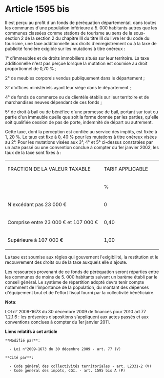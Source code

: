 # Article 1595 bis

Il est perçu au profit d'un fonds de péréquation départemental, dans toutes les communes d'une population inférieure à 5. 000
habitants autres que les communes classées comme stations de tourisme au sens de la sous-section 2 de la section 2 du
chapitre III du titre III du livre Ier du code du tourisme, une taxe additionnelle aux droits d'enregistrement ou à la taxe
de publicité foncière exigible sur les mutations à titre onéreux : 

1° d'immeubles et de droits immobiliers situés sur leur territoire. La taxe additionnelle n'est pas perçue lorsque la
mutation est soumise au droit proportionnel de 0,70 % ; 

2° de meubles corporels vendus publiquement dans le département ; 

3° d'offices ministériels ayant leur siège dans le département ; 

4° de fonds de commerce ou de clientèle établis sur leur territoire et de marchandises neuves dépendant de ces fonds ; 

5° de droit à bail ou de bénéfice d'une promesse de bail, portant sur tout ou partie d'un immeuble quelle que soit la forme
donnée par les parties, qu'elle soit qualifiée cession de pas de porte, indemnité de départ ou autrement. 

Cette taxe, dont la perception est confiée au service des impôts, est fixée à 1, 20 %. Le taux est fixé à 0, 40 % pour les
mutations à titre onéreux visées au 2°. Pour les mutations visées aux 3°, 4° et 5° ci-dessus constatées par un acte passé ou
une convention conclue à compter du 1er janvier 2002, les taux de la taxe sont fixés à : 

<table>
  <tbody>
    <tr>
      <td width="454">

FRACTION DE LA VALEUR TAXABLE

</td>
      <td width="227">

TARIF APPLICABLE

</td>
    </tr>
    <tr>
      <td width="454" valign="top"> </td>
      <td valign="top" width="227">

%

</td>
    </tr>
    <tr>
      <td valign="top" width="454">

N'excédant pas 23 000 €

</td>
      <td width="227" valign="top">

0

</td>
    </tr>
    <tr>
      <td valign="top" width="454">

Comprise entre 23 000 € et 107 000 €

</td>
      <td width="227" valign="top">

0,40

</td>
    </tr>
    <tr>
      <td valign="top" width="454">

Supérieure à 107 000 €

</td>
      <td valign="top" width="227">

1,00

</td>
    </tr>
  </tbody>
</table>

La taxe est soumise aux règles qui gouvernent l'exigibilité, la restitution et le recouvrement des droits ou de la taxe
auxquels elle s'ajoute. 

Les ressources provenant de ce fonds de péréquation seront réparties entre les communes de moins de 5. 000 habitants suivant
un barème établi par le conseil général. Le système de répartition adopté devra tenir compte notamment de l'importance de la
population, du montant des dépenses d'équipement brut et de l'effort fiscal fourni par la collectivité bénéficiaire.

**Nota:**

LOI n° 2009-1673 du 30 décembre 2009 de finances pour 2010 art 77 1.2.1.6 : les présentes dispositions s'appliquent aux actes
passés et aux conventions conclues à compter du 1er janvier 2011.

**Liens relatifs à cet article**

	**Modifié par**:

	  - Loi n°2009-1673 du 30 décembre 2009 - art. 77 (V)

	**Cité par**:

	  - Code général des collectivités territoriales - art. L2331-2 (V)
	  - Code général des impôts, CGI. - art. 1595 bis A (P)

